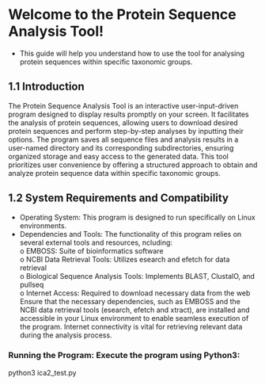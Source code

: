# Welcome to the Protein Sequence Analysis Tool! 
- This guide will help you understand how to use the tool for analysing protein sequences within specific taxonomic groups.
## 1.1  Introduction
The Protein Sequence Analysis Tool is an interactive user-input-driven program designed to display results promptly on your screen. It facilitates the analysis of protein sequences, allowing users to download desired protein sequences and perform step-by-step analyses by inputting their options. The program saves all sequence files and analysis results in a user-named directory and its corresponding subdirectories, ensuring organized storage and easy access to the generated data. This tool prioritizes user convenience by offering a structured approach to obtain and analyze protein sequence data within specific taxonomic groups.
## 1.2 System Requirements and Compatibility
-  Operating System: This program is designed to run specifically on Linux environments.
-  Dependencies and Tools: The functionality of this program relies on several external tools and resources, ncluding:<br>
o	EMBOSS: Suite of bioinformatics software <br>
o	NCBI Data Retrieval Tools: Utilizes esearch and efetch for data retrieval<br>
o	Biological Sequence Analysis Tools: Implements BLAST, ClustalO, and pullseq<br>
o	Internet Access: Required to download necessary data from the web<br>
Ensure that the necessary dependencies, such as EMBOSS and the NCBI data retrieval tools (esearch, efetch and xtract), are installed and accessible in your Linux environment to enable seamless execution of the program. Internet connectivity is vital for retrieving relevant data during the analysis process.
### Running the Program: Execute the program using Python3:<br>
python3 ica2_test.py
